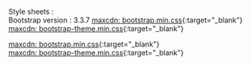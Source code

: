 Style sheets :  
Bootstrap version : 3.3.7 
[maxcdn: bootstrap.min.css](https://maxcdn.bootstrapcdn.com/bootstrap/3.3.7/css/bootstrap.min.css){:target="_blank"} 
[maxcdn: bootstrap-theme.min.css](https://maxcdn.bootstrapcdn.com/bootstrap/3.3.7/css/bootstrap-theme.min.css){:target="_blank"} 

[maxcdn: bootstrap.min.css](https://maxcdn.bootstrapcdn.com/bootstrap/3.3.7/css/bootstrap.min.css){:target="_blank"}  
[maxcdn: bootstrap-theme.min.css](https://maxcdn.bootstrapcdn.com/bootstrap/3.3.7/css/bootstrap-theme.min.css){:target="_blank"}
